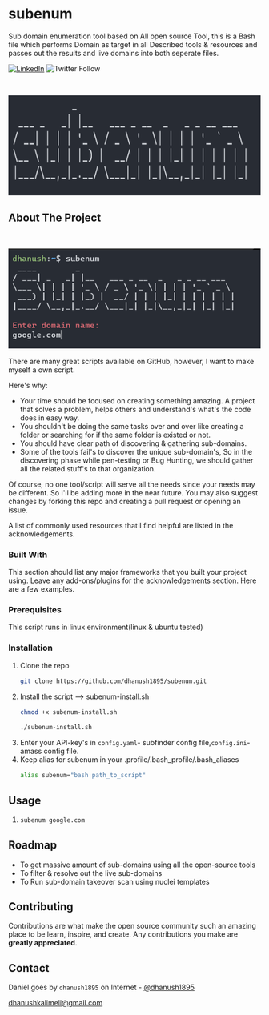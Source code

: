 # subenum
Sub domain enumeration tool based on All open source Tool, this is a Bash file which performs Domain as target in all Described tools & resources and passes out the results and live domains into both seperate files.
<!--
*** Thanks for checking out the Best-README-Template. If you have a suggestion
*** that would make this better, please fork the repo and create a pull request
*** or simply open an issue with the tag "enhancement".
*** Thanks again! Now go create something AMAZING! :D
-->



<!-- PROJECT SHIELDS -->
<!--
*** I'm using markdown "reference style" links for readability.
*** Reference links are enclosed in brackets [ ] instead of parentheses ( ).
*** See the bottom of this document for the declaration of the reference variables
*** for contributors-url, forks-url, etc. This is an optional, concise syntax you may use.
*** https://www.markdownguide.org/basic-syntax/#reference-style-links
-->

[![LinkedIn][linkedin-shield]][linkedin-url] ![Twitter Follow](https://img.shields.io/twitter/follow/dhanush1895?style=social)



<!-- PROJECT LOGO -->
<br />
<p align="center">
  <a href="Logo.png">
    <img src="Logo.png" alt="Logo" width="600" height="200">
  </a>
  </p>
</p>




<!-- ABOUT THE PROJECT -->
## About The Project
<br />
<p align="center">
  <a href="subenum_work.pngg">
    <img src="subenum_work.png" alt="img" width="600" height="200">
  </a>
  </p>
</p>

There are many great scripts available on GitHub, however, I want to make myself a own script.

Here's why:
* Your time should be focused on creating something amazing. A project that solves a problem, helps others and understand's what's the code does in easy way.
* You shouldn't be doing the same tasks over and over like creating a folder or searching for if the same folder is existed or not.
* You should have clear path of discovering & gathering sub-domains. 
* Some of the tools fail's to discover the unique sub-domain's, So in the discovering phase while pen-testing or Bug Hunting, we should gather all the related stuff's to that organization.

Of course, no one tool/script will serve all the needs since your needs may be different. So I'll be adding more in the near future. You may also suggest changes by forking this repo and creating a pull request or opening an issue.

A list of commonly used resources that I find helpful are listed in the acknowledgements.

### Built With

This section should list any major frameworks that you built your project using. Leave any add-ons/plugins for the acknowledgements section. Here are a few examples.


### Prerequisites

This script runs in linux environment(linux & ubuntu tested)


### Installation

1. Clone the repo
   ```sh
   git clone https://github.com/dhanush1895/subenum.git
   ```
2. Install the script --> subenum-install.sh
   ```sh
   chmod +x subenum-install.sh
   ```
   ```sh
   ./subenum-install.sh
   ```
3. Enter your API-key's in `config.yaml`- subfinder config file,`config.ini`- amass config file.
4. Keep alias for subenum in your .profile/.bash_profile/.bash_aliases 
   ```sh
   alias subenum="bash path_to_script"
   ```



<!-- USAGE EXAMPLES -->
## Usage
1. ```sh
   subenum google.com
   ```

<!-- ROADMAP -->
## Roadmap
* To get massive amount of sub-domains using all the open-source tools
* To filter & resolve out the live sub-domains 
* To Run sub-domain takeover scan using nuclei templates

<!-- CONTRIBUTING -->
## Contributing

Contributions are what make the open source community such an amazing place to be learn, inspire, and create. Any contributions you make are **greatly appreciated**.


<!-- CONTACT -->
## Contact

Daniel goes by `dhanush1895` on Internet  - [@dhanush1895](https://twitter.com/dhanush1895) 

dhanushkalimeli@gmail.com



<!-- MARKDOWN LINKS & IMAGES -->
<!-- https://www.markdownguide.org/basic-syntax/#reference-style-links -->
[linkedin-shield]: https://img.shields.io/badge/-LinkedIn-black.svg?style=for-the-badge&logo=linkedin&colorB=555
[linkedin-url]: https://www.linkedin.com/in/daniel-thotapalli
[product-screenshot]: images/screenshot.png
